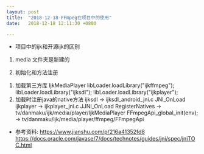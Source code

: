 ```yaml
---
layout: post
title:  "2018-12-18-FFmpeg在项目中的使用"
date:   2018-12-18 12:11:30 +0800

---
```


* 项目中的ijk和开源ijk的区别

1. media 文件夹是新建的

2. 初始化和方法注册
1) 加载第三方库
IjkMediaPlayer 
libLoader.loadLibrary("ijkffmpeg");
libLoader.loadLibrary("ijksdl");
libLoader.loadLibrary("ijkplayer");
2) 加载时注册java的native方法
ijksdl -> ijksdl_android_jni.c  JNI_OnLoad
ijkplayer -> ijkplayer_jni.c  JJNI_OnLoad
    RegisterNatives -> tv/danmaku/ijk/media/player/IjkMediaPlayer
    FFmpegApi_global_init(env); -> tv/danmaku/ijk/media/player/ffmpeg/FFmpegApi
    
* 参考资料:
https://www.jianshu.com/p/216a41352fd8
https://docs.oracle.com/javase/7/docs/technotes/guides/jni/spec/jniTOC.html

